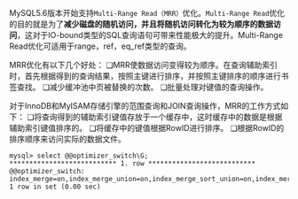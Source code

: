 MySQL5.6版本开始支持`Multi-Range Read（MRR）`优化。`Multi-Range Read`优化的目的就是为了**减少磁盘的随机访问，并且将随机访问转化为较为顺序的数据访问**，这对于IO-bound类型的SQL查询语句可带来性能极大的提升。Multi-Range Read优化可适用于range，ref，eq_ref类型的查询。

MRR优化有以下几个好处：
❑MRR使数据访问变得较为顺序。在查询辅助索引时，首先根据得到的查询结果，按照主键进行排序，并按照主键排序的顺序进行书签查找。
❑减少缓冲池中页被替换的次数。
❑批量处理对键值的查询操作。

对于InnoDB和MyISAM存储引擎的范围查询和JOIN查询操作，MRR的工作方式如下：
❑将查询得到的辅助索引键值存放于一个缓存中，这时缓存中的数据是根据辅助索引键值排序的。
❑将缓存中的键值根据RowID进行排序。
❑根据RowID的排序顺序来访问实际的数据文件。


```mysql
mysql> select @@optimizer_switch\G;
*************************** 1. row ***************************
@@optimizer_switch: index_merge=on,index_merge_union=on,index_merge_sort_union=on,index_merge_intersection=on,engine_condition_pushdown=on,index_condition_pushdown=on,mrr=on,mrr_cost_based=on,block_nested_loop=on,batched_key_access=off,materialization=on,semijoin=on,loosescan=on,firstmatch=on,duplicateweedout=on,subquery_materialization_cost_based=on,use_index_extensions=on,condition_fanout_filter=on,derived_merge=on,use_invisible_indexes=off,skip_scan=on,hash_join=on,subquery_to_derived=off,prefer_ordering_index=on,hypergraph_optimizer=off,derived_condition_pushdown=on
1 row in set (0.00 sec)
```